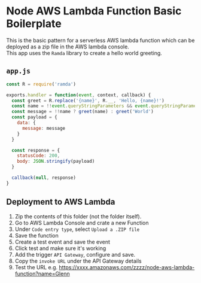 # Node AWS Lambda Function Basic Boilerplate

This is the basic pattern for a serverless AWS lambda function which can be deployed as a zip file in the AWS lambda console.   
This app uses the `Ramda` library to create a hello world greeting.

## `app.js`
```javascript
const R = require('ramda')

exports.handler = function(event, context, callback) {
  const greet = R.replace('{name}', R.__, 'Hello, {name}!')
  const name = !!event.queryStringParameters && event.queryStringParameters.name
  const message = !!name ? greet(name) : greet('World')
  const payload = {
    data: {
      message: message
    }
  }

  const response = {
    statusCode: 200,
    body: JSON.stringify(payload)
  }

  callback(null, response)
}
```

## Deployment to AWS Lambda
1. Zip the contents of this folder (not the folder itself).
2. Go to AWS Lambda Console and crate a new Function
3. Under `Code entry type`, select `Upload a .ZIP file`
4. Save the function
5. Create a test event and save the event
6. Click test and make sure it's working
7. Add the trigger `API Gateway`, configure and save.
8. Copy the `invoke URL` under the API Gateway details
9. Test the URL e.g. https://xxxx.amazonaws.com/zzzz/node-aws-lambda-function?name=Glenn